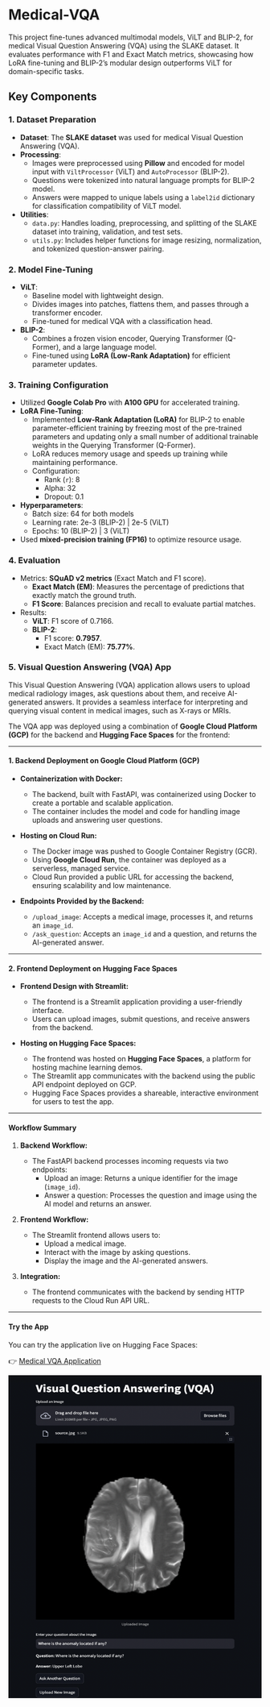 # Medical-VQA
This project fine-tunes advanced multimodal models, ViLT and BLIP-2, for medical Visual Question Answering (VQA) using the SLAKE dataset. It evaluates performance with F1 and Exact Match metrics, showcasing how LoRA fine-tuning and BLIP-2’s modular design outperforms ViLT for domain-specific tasks.

## **Key Components**

### 1. **Dataset Preparation**
- **Dataset**: The **SLAKE dataset** was used for medical Visual Question Answering (VQA).
- **Processing**:
  - Images were preprocessed using **Pillow** and encoded for model input with `ViltProcessor` (ViLT) and `AutoProcessor` (BLIP-2).
  - Questions were tokenized into natural language prompts for BLIP-2 model.
  - Answers were mapped to unique labels using a `label2id` dictionary for classification compatibility of ViLT model.
- **Utilities**:
  - `data.py`: Handles loading, preprocessing, and splitting of the SLAKE dataset into training, validation, and test sets.
  - `utils.py`: Includes helper functions for image resizing, normalization, and tokenized question-answer pairing.

### 2. **Model Fine-Tuning**
- **ViLT**:
  - Baseline model with lightweight design.
  - Divides images into patches, flattens them, and passes through a transformer encoder.
  - Fine-tuned for medical VQA with a classification head.
- **BLIP-2**:
  - Combines a frozen vision encoder, Querying Transformer (Q-Former), and a large language model.
  - Fine-tuned using **LoRA (Low-Rank Adaptation)** for efficient parameter updates.

### 3. **Training Configuration**
- Utilized **Google Colab Pro** with **A100 GPU** for accelerated training.
- **LoRA Fine-Tuning**:
  - Implemented **Low-Rank Adaptation (LoRA)** for BLIP-2 to enable parameter-efficient training by freezing most of the pre-trained parameters and updating only a small number of additional trainable weights in the Querying Transformer (Q-Former).
  - LoRA reduces memory usage and speeds up training while maintaining performance.
  - Configuration:
    - Rank (`r`): 8
    - Alpha: 32
    - Dropout: 0.1
- **Hyperparameters**:
  - Batch size: 64 for both models
  - Learning rate: 2e-3 (BLIP-2) | 2e-5 (ViLT)
  - Epochs: 10 (BLIP-2) | 3 (ViLT)
- Used **mixed-precision training (FP16)** to optimize resource usage.

### 4. **Evaluation**
- Metrics: **SQuAD v2 metrics** (Exact Match and F1 score).
  - **Exact Match (EM)**: Measures the percentage of predictions that exactly match the ground truth.
  - **F1 Score**: Balances precision and recall to evaluate partial matches.
- Results:
  - **ViLT**: F1 score of 0.7166.
  - **BLIP-2**:
    - F1 score: **0.7957**.
    - Exact Match (EM): **75.77%**.

### 5. Visual Question Answering (VQA) App

This Visual Question Answering (VQA) application allows users to upload medical radiology images, ask questions about them, and receive AI-generated answers. It provides a seamless interface for interpreting and querying visual content in medical images, such as X-rays or MRIs.

The VQA app was deployed using a combination of **Google Cloud Platform (GCP)** for the backend and **Hugging Face Spaces** for the frontend:

---

#### 1. Backend Deployment on Google Cloud Platform (GCP)
- **Containerization with Docker:**
  - The backend, built with FastAPI, was containerized using Docker to create a portable and scalable application.
  - The container includes the model and code for handling image uploads and answering user questions.
  
- **Hosting on Cloud Run:**
  - The Docker image was pushed to Google Container Registry (GCR).
  - Using **Google Cloud Run**, the container was deployed as a serverless, managed service.
  - Cloud Run provided a public URL for accessing the backend, ensuring scalability and low maintenance.

- **Endpoints Provided by the Backend:**
  - `/upload_image`: Accepts a medical image, processes it, and returns an `image_id`.
  - `/ask_question`: Accepts an `image_id` and a question, and returns the AI-generated answer.

---

#### 2. Frontend Deployment on Hugging Face Spaces
- **Frontend Design with Streamlit:**
  - The frontend is a Streamlit application providing a user-friendly interface.
  - Users can upload images, submit questions, and receive answers from the backend.

- **Hosting on Hugging Face Spaces:**
  - The frontend was hosted on **Hugging Face Spaces**, a platform for hosting machine learning demos.
  - The Streamlit app communicates with the backend using the public API endpoint deployed on GCP.
  - Hugging Face Spaces provides a shareable, interactive environment for users to test the app.

---

#### Workflow Summary
1. **Backend Workflow:**
   - The FastAPI backend processes incoming requests via two endpoints:
     - Upload an image: Returns a unique identifier for the image (`image_id`).
     - Answer a question: Processes the question and image using the AI model and returns an answer.

2. **Frontend Workflow:**
   - The Streamlit frontend allows users to:
     - Upload a medical image.
     - Interact with the image by asking questions.
     - Display the image and the AI-generated answers.

3. **Integration:**
   - The frontend communicates with the backend by sending HTTP requests to the Cloud Run API URL.

---
#### Try the App

You can try the application live on Hugging Face Spaces:

👉 [Medical VQA Application](https://huggingface.co/spaces/manan145/Medical-VQA)



 
![VQA Interface](web_app.png)

